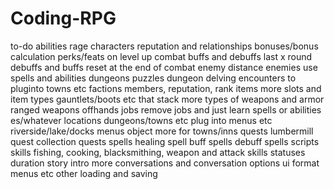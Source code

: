 # Coding-RPG
to-do
abilities
    rage
characters
    reputation and relationships
    bonuses/bonus calculation
    perks/feats on level up
combat
    buffs and debuffs last x round
    debuffs and buffs reset at the end of combat
    enemy distance
    enemies use spells and abilities
dungeons
    puzzles
    dungeon delving
encounters
    to pluginto towns etc
factions
    members, reputation, rank
items
    more slots and item types
    gauntlets/boots etc that stack
    more types of weapons and armor
    ranged weapons
    offhands
jobs
    remove jobs and just learn spells or abilities es/whatever
locations
    dungeons/towns etc
    plug into menus etc
    riverside/lake/docks
menus
    object more for towns/inns
quests
    lumbermill quest
    collection quests
spells
    healing spell
    buff spells
    debuff spells
scripts
skills
    fishing, cooking, blacksmithing, weapon and attack skills
statuses
    duration
story
    intro
    more conversations and conversation options
ui
    format menus etc
other
    loading and saving    
